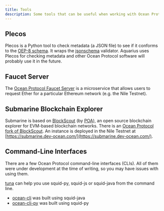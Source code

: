 ```yaml
---
title: Tools
description: Some tools that can be useful when working with Ocean Protocol.
---
```


## Plecos

Plecos is a Python tool to check metadata (a JSON file) to see if it conforms to the [OEP-8 schema](https://github.com/oceanprotocol/OEPs/tree/master/8). It wraps the [jsonschema](https://github.com/Julian/jsonschema) validator. Aquarius uses Plecos for checking metadata and other Ocean Protocol software will probably use it in the future.

<repo name="plecos"></repo>

## Faucet Server

The [Ocean Protocol Faucet Server](https://github.com/oceanprotocol/faucet) is a microservice that allows users to request Ether for a particular Ethereum network (e.g. the Nile Testnet).

<repo name="faucet"></repo>

## Submarine Blockchain Explorer

Submarine is based on [BlockScout](https://github.com/poanetwork/blockscout) (by [POA](https://poa.network/)), an open source blockchain explorer for EVM-based blockchain networks.
There is an [Ocean Protocol fork of BlockScout](https://github.com/oceanprotocol/blockscout). An instance is deployed in the Nile Testnet at [https://submarine.dev-ocean.com/](https://submarine.dev-ocean.com/).

<repo name="blockscout"></repo>

## Command-Line Interfaces

There are a few Ocean Protocol command-line interfaces (CLIs). All of them were under development at the time of writing, so you may have issues with using them.

[tuna](https://github.com/oceanprotocol/tuna) can help you use squid-py, squid-js or squid-java from the command line.

<repo name="tuna"></repo>

- [ocean-cli](https://github.com/bigchaindb-gmbh/ocean-cli) was built using squid-java
- [ocean-cli-py](https://github.com/bigchaindb-gmbh/ocean-cli-py) was built using squid-py
